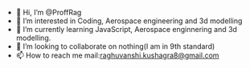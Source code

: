 - 👋 Hi, I’m @ProffRag
- 👀 I’m interested in Coding, Aerospace engineering and 3d modelling
- 🌱 I’m currently learning JavaScript, Aerospace enginnering and 3d modelling.
- 💞️ I’m looking to collaborate on nothing(I am in 9th standard)
- 📫 How to reach me mail:raghuvanshi.kushagra8@gmail.com
<!---
ProffRag/ProffRag is a ✨ special ✨ repository because its `README.md` (this file) appears on your GitHub profile.
You can click the Preview link to take a look at your changes.
--->

